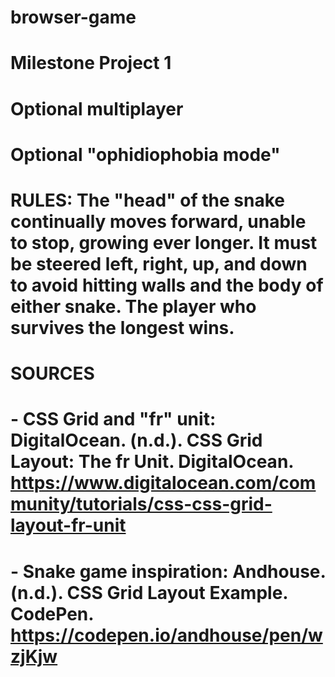 # browser-game
# Milestone Project 1
# Optional multiplayer
# Optional "ophidiophobia mode"
# RULES: The "head" of the snake continually moves forward, unable to stop, growing ever longer. It must be steered left, right, up, and down to avoid hitting walls and the body of either snake. The player who survives the longest wins.
# SOURCES
# - CSS Grid and "fr" unit: DigitalOcean. (n.d.). CSS Grid Layout: The fr Unit. DigitalOcean. https://www.digitalocean.com/community/tutorials/css-css-grid-layout-fr-unit
# - Snake game inspiration: Andhouse. (n.d.). CSS Grid Layout Example. CodePen. https://codepen.io/andhouse/pen/wzjKjw
